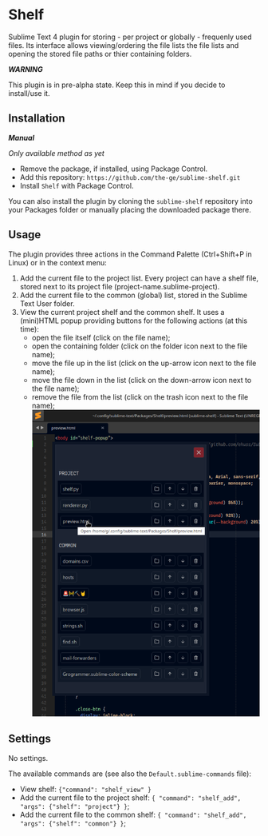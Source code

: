 # Shelf

Sublime Text 4 plugin for storing - per project or globally - frequenly used files. Its interface allows viewing/ordering the file lists the file lists and opening the stored file paths or thier containing folders.

*__WARNING__*

This plugin is in pre-alpha state. Keep this in mind if you decide to install/use it.

## Installation

*__Manual__*

_Only available method as yet_

* Remove the package, if installed, using Package Control.
* Add this repository: `https://github.com/the-ge/sublime-shelf.git`
* Install `Shelf` with Package Control.

You can also install the plugin by cloning the `sublime-shelf` repository into your Packages folder or manually placing the downloaded package there.

## Usage

The plugin provides three actions in the Command Palette (Ctrl+Shift+P in Linux) or in the context menu:
1. Add the current file to the project list. Every project can have a shelf file, stored next to its project file (project-name.sublime-project).
2. Add the current file to the common (global) list, stored in the Sublime Text User folder.
3. View the current project shelf and the common shelf. It uses a (mini)HTML popup providing buttons for the following actions (at this time):
    * open the file itself (click on the file name);
    * open the containing folder (click on the folder icon next to the file name);
    * move the file up in the list (click on the up-arrow icon next to the file name);
    * move the file down in the list (click on the down-arrow icon next to the file name);
    * remove the file from the list (click on the trash icon next to the file name);
![](preview.png)

## Settings

No settings.

The available commands are (see also the `Default.sublime-commands` file):

* View shelf: `{"command": "shelf_view" }`
* Add the current file to the project shelf: `{ "command": "shelf_add", "args": {"shelf": "project"} }`;
* Add the current file to the common shelf: `{ "command": "shelf_add", "args": {"shelf": "common"} }`;
